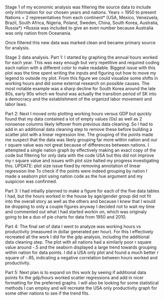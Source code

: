 Stage 1 of my economic analysis was filtering the source data to include only information for our chosen years and nations.
Years = 1950 to present
Nations = 2 representatives from each continent* (USA, Mexico, Venezuela, Brazil, South Africa, Nigeria, Poland, Sweden, China, South Korea, Australia, Russia*)
*Russia was included to give an even number because Australia was only nation from Oceanania.

Once filtered this new data was marked clean and became primary source for analysis.

Stage 2 data analysis.
Part 1: 
I started by graphing the annual hours worked for each year. This was easy enough but very repetitive and required coding each nation with a different color to make readable. Biggest issue with this plot was the time spent writing the inputs and figuring out how to move my legend to outside my plot.
From this figure we could visualize some shifts in working hours and did some external research on possible causes. The most notable example was a sharp decline for South Korea around the late 80s, early 90s which we found was actually the transition period of SK into a democracy and the establishment of the organizd labor movement and labor laws. 

Part 2:
Next I moved onto plotting working hours versus GDP but quickly found that my data contained a lot of empty values (0s) as well as 2 nonsense columns likely leftover from previous data cleaning. So I had to add in an additional data cleaning step to remove these before building a scatter plot with a linear regression line. The grouping of the points made me suspect that the data was likely grouping far more within nation and our r square value was not great because of differences between nations.
I attempted a single nation graph by effectively making an exact copy of the code but filtering for only data with the code USA but this did not improve my r square value and issues with plot size halted my progress investigating this.
UPDATE: plot size issue fixed by removing annotation of linear regression line
To check if the points were indeed grouping by nation I made a seaborn plot using nation code as the hue argument and my suspicion was confirmed. 

Part 3:
I had intiailly planned to make a figure for each of the five data tables I had, but the hours worked in the house by age/gender group did not fit into the overall story as well as the others and because I knew that I would be dropping to only a couple figures anyway I decided not to wait my time and commented out what I had started workin on, which was originaly going to be a duo of pie charts for data from 1950 and 2010.

Part 4:
The final set of data I went to analyze was working hours vs productivity (measured in dollar generated per hour). For this I effectively recreated all the work I did for the gdp analysis, including the additional data cleaning step. The plot with all nations had a similarly poor r square value around -.5 and the seaborn displayed a large trend towards grouping within nation for data points. I did a USA only plot and found a much better r square of -.85, indicating a negative correlation between hours worked and productivity.

Part 5:
Next plan is to expand on this work by seeing if additional data points fix the gdp/hours worked scatter regressions and add in nicer formatting for the preferred graphs. I will also be looking for some statistical methods I can employ and will recreate the USA only productivity graph for some other nations to see if the trend fits.